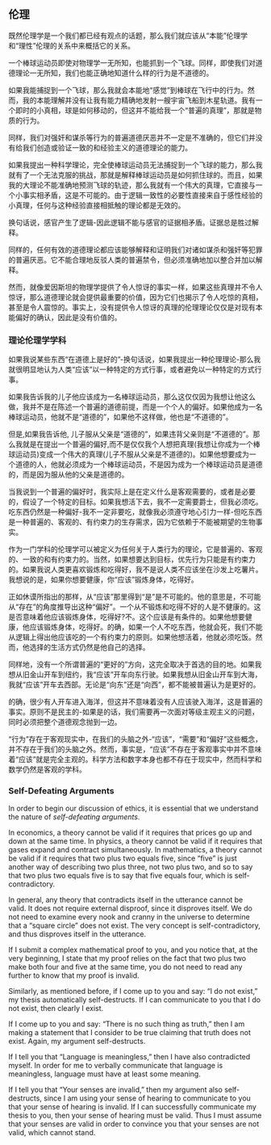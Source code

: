 ## 伦理

既然伦理学是一个我们都已经有观点的话题，那么我们就应该从“本能”伦理学和“理性”伦理的关系中来概括它的关系。

一个棒球运动员即使对物理学一无所知，也能抓到一个飞球。同样，即使我们对道德理论一无所知，我们也能正确地知道什么样的行为是不道德的。

如果我能捕捉到一个飞球，那么我就会本能地“感觉”到棒球在飞行中的行为。然而，我的本能理解并没有让我有能力精确地发射一艘宇宙飞船到木星轨道。我有一个即时的小真相，球是如何移动的，但这并不能给我一个“普遍的真理”，那就是物质的行为。

同样，我们对强奸和谋杀等行为的普遍道德厌恶并不一定是不准确的，但它们并没有给我们创造或验证一致的和经验主义的道德理论的能力。

如果我提出一种科学理论，完全使棒球运动员无法捕捉到一个飞球的能力，那么我就有了一个无法克服的挑战，那就是解释棒球运动员是如何抓住球的。而且，如果我的大理论不能准确地预测飞球的轨迹，那么我就有一个伟大的真理，它直接与一个小事实相矛盾，这是不可能的。由于逻辑一致性的必要性直接来自于感性经验的小真理，任何与这种经验直接相抵触的理论都是无效的。

换句话说，感官产生了逻辑-因此逻辑不能与感官的证据相矛盾。证据总是胜过解释。

同样的，任何有效的道德理论都应该能够解释和证明我们对诸如谋杀和强奸等犯罪的普遍厌恶。它不能合理地反驳人类的普遍禁令，但必须准确地加以整合并加以解释。

然而，就像爱因斯坦的物理学提供了令人惊讶的事实一样，如果这些真理并不令人惊讶，那么道德理论就会提供最重要的价值，因为它们也揭示了令人吃惊的真相，甚至是令人震惊的。事实上，没有提供令人惊讶的真理的伦理理论仅仅是对现有本能偏好的确认，因此是没有价值的。

### 理论伦理学学科

如果我说某些东西“在道德上是好的”-换句话说，如果我提出一种伦理理论-那么我就很明显地认为人类“应该”以一种特定的方式行事，或者避免以一种特定的方式行事。

如果我告诉我的儿子他应该成为一名棒球运动员，那么这仅仅因为我想让他这么做，我并不是在陈述一个普遍的道德前提，而是一个个人的偏好。如果他成为一名棒球运动员，他就不是“道德的”，如果他不这样做，他也是“不道德的”。

但是,如果我告诉他, 儿子服从父亲是“道德的”，如果违背父亲则是“不道德的”。那么我就是在提出一个普遍的偏好,而不是仅仅我个人想把真理(我想让你成为一个棒球运动员)变成一个伟大的真理(儿子不服从父亲是不道德的)。如果他想要成为一个道德的人，他就必须成为一个棒球运动员，不是因为成为一个棒球运动员是道德的，而是因为服从他的父亲是道德的。

当我说到一个普遍的偏好时，我实际上是在定义什么是客观需要的，或者是必要的，假设了一个特定的目标。如果我想活下去，我不一定需要爵士，但我必须吃。吃东西仍然是一种偏好-我不一定非要吃，就像我必须遵守地心引力一样-但吃东西是一种普遍的、客观的、有约束力的生存需求，因为它依赖于不能被期望的生物事实。

作为一门学科的伦理学可以被定义为任何关于人类行为的理论，它是普遍的、客观的、一致的和有约束力的。当然，如果想要达到目标，优先行为只能是有约束力的。如果我说人类更喜欢锻炼和吃得好，我不是说人类不应该坐在沙发上吃薯片。我想说的是，如果你想要健康，你“应该”锻炼身体，吃得好。

正如休谟所指出的那样，从“应该”那里得到“是”是不可能的。他的意思是，不可能从“存在”的角度推导出这种“偏好”。一个从不锻炼和吃得不好的人是不健康的。这是否意味着他应该锻炼身体，吃得好?不。这个应该是有条件的。如果他想要健康，他应该锻炼身体，吃得好。的确，如果一个人不吃东西，他就会死，我们不能从逻辑上得出他应该吃的一个有约束力的原则。如果他想活着，他就必须吃饭。然而，他选择的生活方式仍然是他自己的选择。

同样地，没有一个所谓普遍的“更好的”方向，这完全取决于首选的目的地。如果我想从旧金山开车到纽约，我“应该”开车向东行驶。如果我想从旧金山开车到大海，我就“应该”开车去西部。无论是“向东”还是“向西”，都不能被普遍认为是更好的。

的确，很少有人开车进入海洋，但这并不意味着没有人应该驶入海洋，这是普遍的事实。原则不是民主的-如果是的话，我们需要再一次面对等级主观主义的问题，同时必须把整个道德观念抛到一边。

“行为”存在于客观现实中，在我们的头脑之外-“应该”，“需要”和“偏好”这些概念，并不存在于我们的头脑之外。然而，事实是，“应该”不存在于客观事实中并不意味着“应该”就是完全主观的。科学方法和数字本身也都不存在于现实中，然而科学和数学仍然是客观的学科。

### Self-Defeating Arguments

In order to begin our discussion of ethics, it is essential that we understand the nature of *self-defeating arguments*.

In economics, a theory cannot be valid if it requires that prices go up and down at the same time. In physics, a theory cannot be valid if it requires that gases expand and contract simultaneously. In mathematics, a theory cannot be valid if it requires that two plus two equals five, since “five” is just another way of describing two plus three, not two plus two, and so to say that two plus two equals five is to say that five equals four, which is self-contradictory.

In general, any theory that contradicts itself in the utterance cannot be valid. It does not require external disproof, since it disproves itself. We do not need to examine every nook and cranny in the universe to determine that a “square circle” does not exist. The very concept is self-contradictory, and thus disproves itself in the utterance.

If I submit a complex mathematical proof to you, and you notice that, at the very beginning, I state that my proof relies on the fact that two plus two make both four and five at the same time, you do not need to read any further to know that my proof is invalid.

Similarly, as mentioned before, if I come up to you and say: “I do not exist,” my thesis automatically self-destructs. If I can communicate to you that I do not exist, then clearly I exist.

If I come up to you and say: “There is no such thing as truth,” then I am making a statement that I consider to be true claiming that truth does not exist. Again, my argument self-destructs.

If I tell you that “Language is meaningless,” then I have also contradicted myself. In order for me to verbally communicate that language is meaningless, language must have at least some meaning.

If I tell you that “Your senses are invalid,” then my argument also self-destructs, since I am using your sense of hearing to communicate to you that your sense of hearing is invalid. If I can successfully communicate my thesis to you, then your sense of hearing must be valid. Thus I must assume that your senses are valid in order to convince you that your senses are not valid, which cannot stand.